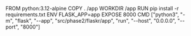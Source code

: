 
FROM python:3.12-alpine
COPY . /app
WORKDIR /app
RUN pip install -r requirements.txt
ENV FLASK_APP=app
EXPOSE 8000
CMD ["python3", "-m", "flask", "--app", "src/phase2/flaskr/app", "run", "--host", "0.0.0.0", "--port", "8000"]
